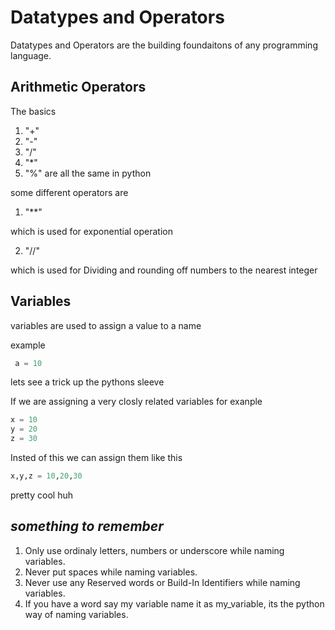 # Datatypes and Operators

Datatypes and Operators are the building foundaitons of any programming language.

## Arithmetic Operators

The basics 

1. "+"
2. "-"
3. "/"
4. "*"
5. "%"
are all the same in python

some different operators are 

1. "**"

which is used for exponential operation

2. "//" 

which is used for Dividing and rounding off numbers to the nearest integer


## Variables

variables are used to assign a value to a name

example

```python
 a = 10
 ```

 lets see a trick up the pythons sleeve

 If we are assigning a very closly related variables for exanple

```python
x = 10
y = 20
z = 30
```

Insted of this we can assign them like this

```python
x,y,z = 10,20,30
```

pretty cool huh

## *something to remember*

1. Only use ordinaly letters, numbers or underscore while naming variables.
2. Never put spaces while naming variables.
3. Never use any Reserved words or Build-In Identifiers while naming variables.
4. If you have a word say my variable name it as my_variable, its the python way of naming variables.
